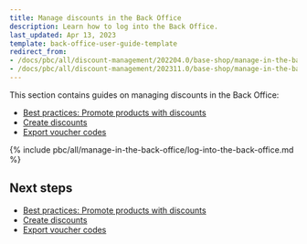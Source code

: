 ```yaml
---
title: Manage discounts in the Back Office
description: Learn how to log into the Back Office.
last_updated: Apr 13, 2023
template: back-office-user-guide-template
redirect_from:
- /docs/pbc/all/discount-management/202204.0/base-shop/manage-in-the-back-office/log-into-the-back-office.html
- /docs/pbc/all/discount-management/202311.0/base-shop/manage-in-the-back-office/log-into-the-back-office.html
---
```


This section contains guides on managing discounts in the Back Office:

* [Best practices: Promote products with discounts](/docs/pbc/all/discount-management/{{page.version}}/base-shop/manage-in-the-back-office/best-practices-promote-products-with-discounts.html)
* [Create discounts](/docs/pbc/all/discount-management/{{page.version}}/base-shop/manage-in-the-back-office/create-discounts.html)
* [Export voucher codes](/docs/pbc/all/discount-management/{{page.version}}/base-shop/manage-in-the-back-office/export-voucher-codes.html)

{% include pbc/all/manage-in-the-back-office/log-into-the-back-office.md %} <!-- To edit, see /_includes/pbc/all/manage-in-the-back-office/log-into-the-back-office.md -->

## Next steps

* [Best practices: Promote products with discounts](/docs/pbc/all/discount-management/{{page.version}}/base-shop/manage-in-the-back-office/best-practices-promote-products-with-discounts.html)
* [Create discounts](/docs/pbc/all/discount-management/{{page.version}}/base-shop/manage-in-the-back-office/create-discounts.html)
* [Export voucher codes](/docs/pbc/all/discount-management/{{page.version}}/base-shop/manage-in-the-back-office/export-voucher-codes.html)
